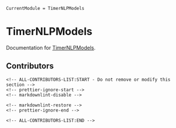```@meta
CurrentModule = TimerNLPModels
```

# TimerNLPModels

Documentation for [TimerNLPModels](https://github.com/tmigot/TimerNLPModels.jl).

## Contributors

```@raw html
<!-- ALL-CONTRIBUTORS-LIST:START - Do not remove or modify this section -->
<!-- prettier-ignore-start -->
<!-- markdownlint-disable -->

<!-- markdownlint-restore -->
<!-- prettier-ignore-end -->

<!-- ALL-CONTRIBUTORS-LIST:END -->
```

